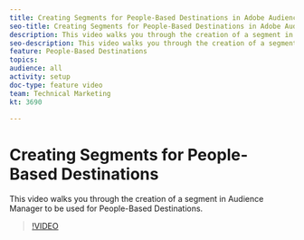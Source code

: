 ```yaml
---
title: Creating Segments for People-Based Destinations in Adobe Audience Manager
seo-title: Creating Segments for People-Based Destinations in Adobe Audience Manager
description: This video walks you through the creation of a segment in Audience Manager to be used for People-Based Destinations.
seo-description: This video walks you through the creation of a segment in Adobe Audience Manager to be used for People-Based Destinations.
feature: People-Based Destinations
topics: 
audience: all
activity: setup
doc-type: feature video
team: Technical Marketing
kt: 3690

---
```


# Creating Segments for People-Based Destinations

This video walks you through the creation of a segment in Audience Manager to be used for People-Based Destinations.

>[!VIDEO](https://video.tv.adobe.com/v/29236/?quality=12)
